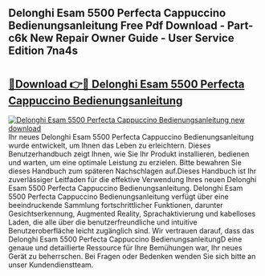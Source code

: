 ## Delonghi Esam 5500 Perfecta Cappuccino Bedienungsanleitung Free Pdf Download - Part-c6k New Repair Owner Guide - User Service Edition 7na4s

# <h2><a href="http://df4p0kb.blite.top/?on=Delonghi+Esam+5500+Perfecta+Cappuccino+Bedienungsanleitung">🔗Download 👉🔴 Delonghi Esam 5500 Perfecta Cappuccino Bedienungsanleitung</a></h2>

[![Delonghi Esam 5500 Perfecta Cappuccino Bedienungsanleitung new download](https://i.imgur.com/lujVjoI.png)](http://df4p0kb.blite.top/?on=Delonghi+Esam+5500+Perfecta+Cappuccino+Bedienungsanleitung)
Ihr neues Delonghi Esam 5500 Perfecta Cappuccino Bedienungsanleitung wurde entwickelt, um Ihnen das Leben zu erleichtern. Dieses Benutzerhandbuch zeigt Ihnen, wie Sie Ihr Produkt installieren, bedienen und warten, um eine optimale Leistung zu erzielen. Bitte bewahren Sie dieses Handbuch zum späteren Nachschlagen auf.Dieses Handbuch ist Ihr zuverlässiger Leitfaden für die effektive Verwendung Ihres neuen Delonghi Esam 5500 Perfecta Cappuccino Bedienungsanleitung. Delonghi Esam 5500 Perfecta Cappuccino Bedienungsanleitung verfügt über eine beeindruckende Sammlung fortschrittlicher Funktionen, darunter Gesichtserkennung, Augmented Reality, Sprachaktivierung und kabelloses Laden, die alle über die benutzerfreundliche und intuitive Benutzeroberfläche leicht zugänglich sind. Wir vertrauen darauf, dass das Delonghi Esam 5500 Perfecta Cappuccino BedienungsanleitungD eine genaue und detaillierte Ressource für Ihre Bemühungen war, Ihr neues Gerät zu beherrschen. Bei Fragen oder Bedenken wenden Sie sich bitte an unser Kundendienstteam.
